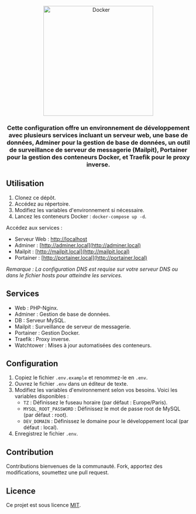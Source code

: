 <p align="center"><img src="https://www.docker.com/wp-content/uploads/2023/08/logo-guide-logos-1.svg" width="300" alt="Docker"></p>

<h3 align="center">Cette configuration offre un environnement de développement avec plusieurs services incluant un serveur web, une base de données, Adminer pour la gestion de base de données, un outil de surveillance de serveur de messagerie (Mailpit), Portainer pour la gestion des conteneurs Docker, et Traefik pour le proxy inverse.</h3>

## Utilisation

1. Clonez ce dépôt.
2. Accédez au répertoire.
3. Modifiez les variables d'environnement si nécessaire.
4. Lancez les conteneurs Docker : `docker-compose up -d`.

Accédez aux services :
- Serveur Web : [http://localhost](http://localhost)
- Adminer : [http://adminer.local](http://adminer.local)
- Mailpit : [http://mailpit.local](http://mailpit.local)
- Portainer : [http://portainer.local](http://portainer.local)

*Remarque : La configuration DNS est requise sur votre serveur DNS ou dans le fichier hosts pour atteindre les services.*

## Services

- Web : PHP-Nginx.
- Adminer : Gestion de base de données.
- DB : Serveur MySQL.
- Mailpit : Surveillance de serveur de messagerie.
- Portainer : Gestion Docker.
- Traefik : Proxy inverse.
- Watchtower : Mises à jour automatisées des conteneurs.

## Configuration

1. Copiez le fichier `.env.example` et renommez-le en `.env`.
2. Ouvrez le fichier `.env` dans un éditeur de texte.
3. Modifiez les variables d'environnement selon vos besoins. Voici les variables disponibles :
   - `TZ` : Définissez le fuseau horaire (par défaut : Europe/Paris).
   - `MYSQL_ROOT_PASSWORD` : Définissez le mot de passe root de MySQL (par défaut : root).
   - `DEV_DOMAIN` : Définissez le domaine pour le développement local (par défaut : local).
4. Enregistrez le fichier `.env`.

## Contribution

Contributions bienvenues de la communauté. Fork, apportez des modifications, soumettez une pull request.

## Licence

Ce projet est sous licence [MIT](LICENSE).
